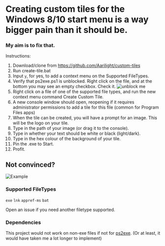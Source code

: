 # Creating custom tiles for the Windows 8/10 start menu is a way bigger pain than it should be.
### My aim is to fix that.

Instructions: 
1. Download/clone from https://github.com/Aarilight/custom-tiles
1. Run create-tile.bat
1. Input `y`, for yes, to add a context menu on the Supported FileTypes.
1. Verify that ps2exe.ps1 is unblocked. Right click on the file, and at the bottom you may see an empty checkbox. Check it. ![unblock me](https://puu.sh/vVQBi/2ac98c17fa.png)
1. Right click on a file of one of the supported file types, and run the new context menu command Create Custom Tile.
1. A new console window should open, reopening if it requires administrator permissions to add a tile for this file (common for Program Files apps)
1. When the tile can be created, you will have a prompt for an image. This will be the logo on your tile.
1. Type in the path of your image (or drag it to the console).
1. Type in whether your text should be white or black (light/dark).
1. Type in the hex colour of the background of your tile.
1. Pin the .exe to Start.
1. Profit.

## Not convinced?

![Example](https://puu.sh/vVONj/f3fe0efc06.png)


### Supported FileTypes
`exe`
`lnk`
`appref-ms`
`bat`

Open an issue if you need another filetype supported.

### Dependencies

This project would not work on non-exe files if not for [ps2exe](https://gallery.technet.microsoft.com/PS2EXE-Convert-PowerShell-9e4e07f1). (Or at least, it would have taken me a lot longer to implement)
